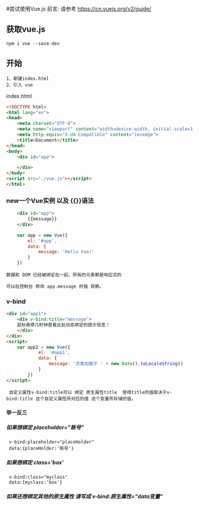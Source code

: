 #尝试使用Vue.js
    前言: 请参考 https://cn.vuejs.org/v2/guide/  
## 获取vue.js
    npm i vue --save-dev
## 开始

    1、新建index.html
    2、引入 vue

index.html 
```html
<!DOCTYPE html>
<html lang="en">
<head>
    <meta charset="UTF-8">
    <meta name="viewport" content="width=device-width, initial-scale=1.0">
    <meta http-equiv="X-UA-Compatible" content="ie=edge">
    <title>Document</title>
</head>
<body>
    <div id="app">

    </div>
</body>
<script src="./vue.js"></script>
</html>
```
### new一个Vue实例 以及 {{}}语法

```html
    <div id="app">
        {{message}}
    </div>
```
```js
    var app = new Vue({
        el: '#app',
        data: {
            message: 'Hello Vue!'
        }
    })
```
    数据和 DOM 已经被绑定在一起，所有的元素都是响应式的

    可以在控制台 修改 app.message 的值 观察。

### v-bind
```html
<div id="app1">
    <div v-bind:title="message">
    鼠标悬停几秒钟查看此处动态绑定的提示信息！
    </div>
</div>
<script>
    var app2 = new Vue({
            el: '#app1',
            data: {
                message: '页面加载于 ' + new Date().toLocaleString()
            }
        })
</script>
```
     自定义属性v-bind:title可以 绑定 原生属性title  使得title的值取决于v-bind:title 这个自定义属性所对应的值 这个变量所存储的值。

#### 举一反三

##### 如果想绑定 placeholder="账号" 
     v-bind:placeholder="placeHolder" 
     data:{placeHolder:'账号'}

##### 如果想绑定 class='box' 
     v-bind:class="myclass"
     data:{myclass:'box'}

##### 如果还想绑定其他的原生属性 请写成 v-bind:原生属性="data变量"



